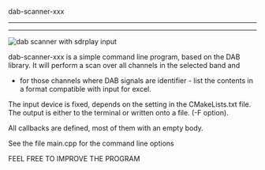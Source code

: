 

dab-scanner-xxx 

--------------------------------------------------------------------------

--------------------------------------------------------------------------

![dab scanner with sdrplay input](/dab-scanner/dab-scanner.png?raw=true)

dab-scanner-xxx is a simple command line program, based on the DAB library.
It will perform a scan over all channels in the selected band and
- for those channels where DAB signals are identifier - list the
contents in a format compatible with input for excel.

The input device is fixed, depends on the setting in the CMakeLists.txt
file. The output is either to the terminal or written onto a file.
(-F option).

All callbacks are defined, most of them with an empty body.

See the file main.cpp for the command line options

FEEL FREE TO IMPROVE THE PROGRAM



